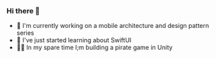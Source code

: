 ### Hi there 👋
- 🔭 I'm currently working on a mobile architecture and design pattern series
- 📙 I've just started learning about SwiftUI
- 🏴‍☠️ In my spare time I;m building a pirate game in Unity 


<!--
**CaptainBlain/CaptainBlain** is a ✨ _special_ ✨ repository because its `README.md` (this file) appears on your GitHub profile.

Here are some ideas to get you started:

- 🔭 I’m currently working on ...
- 🌱 I’m currently learning ...
- 👯 I’m looking to collaborate on ...
- 🤔 I’m looking for help with ...
- 💬 Ask me about ...
- 📫 How to reach me: ...
- 😄 Pronouns: ...

- ⚡ Fun fact: ...
💻 Currently working on my project Strife In order to learn a bunch of new tech
🎓 Currently learning Blazor, Terraform and many different frontend things to round off my full-stack skills.
💬 Ask me anything here
🖤 I'm a Senior Software Engineer @ASOS
💜 I was previously a Tech Lead @Purplebricks
💚 In my personal time I'm building Powered4TV!
-->
